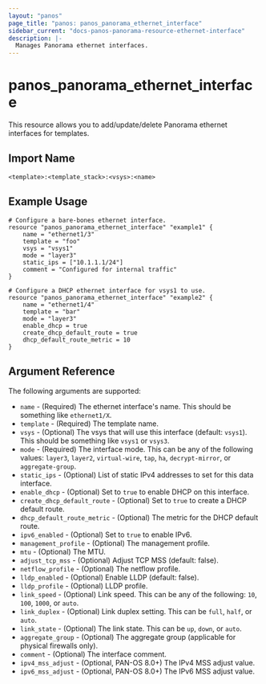 ```yaml
---
layout: "panos"
page_title: "panos: panos_panorama_ethernet_interface"
sidebar_current: "docs-panos-panorama-resource-ethernet-interface"
description: |-
  Manages Panorama ethernet interfaces.
---
```


# panos_panorama_ethernet_interface

This resource allows you to add/update/delete Panorama ethernet interfaces
for templates.


## Import Name

```
<template>:<template_stack>:<vsys>:<name>
```


## Example Usage

```hcl
# Configure a bare-bones ethernet interface.
resource "panos_panorama_ethernet_interface" "example1" {
    name = "ethernet1/3"
    template = "foo"
    vsys = "vsys1"
    mode = "layer3"
    static_ips = ["10.1.1.1/24"]
    comment = "Configured for internal traffic"
}

# Configure a DHCP ethernet interface for vsys1 to use.
resource "panos_panorama_ethernet_interface" "example2" {
    name = "ethernet1/4"
    template = "bar"
    mode = "layer3"
    enable_dhcp = true
    create_dhcp_default_route = true
    dhcp_default_route_metric = 10
}
```

## Argument Reference

The following arguments are supported:

* `name` - (Required) The ethernet interface's name.  This should be something
  like `ethernet1/X`.
* `template` - (Required) The template name.
* `vsys` - (Optional) The vsys that will use this interface (default:
  `vsys1`).  This should be something like `vsys1` or `vsys3`.
* `mode` - (Required) The interface mode.  This can be any of the following
  values: `layer3`, `layer2`, `virtual-wire`, `tap`, `ha`, `decrypt-mirror`,
  or `aggregate-group`.
* `static_ips` - (Optional) List of static IPv4 addresses to set for this data
  interface.
* `enable_dhcp` - (Optional) Set to `true` to enable DHCP on this interface.
* `create_dhcp_default_route` - (Optional) Set to `true` to create a DHCP
  default route.
* `dhcp_default_route_metric` - (Optional) The metric for the DHCP default
  route.
* `ipv6_enabled` - (Optional) Set to `true` to enable IPv6.
* `management_profile` - (Optional) The management profile.
* `mtu` - (Optional) The MTU.
* `adjust_tcp_mss` - (Optional) Adjust TCP MSS (default: false).
* `netflow_profile` - (Optional) The netflow profile.
* `lldp_enabled` - (Optional) Enable LLDP (default: false).
* `lldp_profile` - (Optional) LLDP profile.
* `link_speed` - (Optional) Link speed.  This can be any of the following:
  `10`, `100`, `1000`, or `auto`.
* `link_duplex` - (Optional) Link duplex setting.  This can be `full`, `half`,
  or `auto`.
* `link_state` - (Optional) The link state.  This can be `up`, `down`, or
  `auto`.
* `aggregate_group` - (Optional) The aggregate group (applicable for
  physical firewalls only).
* `comment` - (Optional) The interface comment.
* `ipv4_mss_adjust` - (Optional, PAN-OS 8.0+) The IPv4 MSS adjust value.
* `ipv6_mss_adjust` - (Optional, PAN-OS 8.0+) The IPv6 MSS adjust value.
